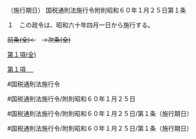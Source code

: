 （施行期日）
国税通則法施行令附則昭和６０年１月２５日第１条

１　この政令は、昭和六十年四月一日から施行する。

~~前条(全)←~~　~~→次条(全)~~

[第１項(全)](国税通則法施行＿令附則昭和６０年１月２５日第１条第１項_.md)  

[第１項 　 ](国税通則法施行＿令附則昭和６０年１月２５日第１条第１項.md)  

#国税通則法施行令

#国税通則法施行令/附則昭和６０年１月２５日

#国税通則法施行令/附則昭和６０年１月２５日/第１条（施行期日）

#国税通則法施行令/附則昭和６０年１月２５日/第１条（施行期日）

